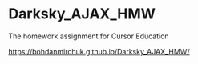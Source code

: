 # Darksky_AJAX_HMW
The homework assignment for Cursor Education
>>>>>
https://bohdanmirchuk.github.io/Darksky_AJAX_HMW/
